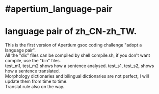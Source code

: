 #apertium_language-pair
======================

language pair of zh_CN-zh_TW.
======================
This is the first version of Apertium gsoc coding challenge "adopt a language pair".<br>
All the "dix" files can be compiled by shell compile.sh, if you don't want compile, use the "bin" files.<br> 
test_m1, test_m2 shows how a sentence analysed. test_s1, test_s2, shows how a sentence translated.<br>
Morphology dictionaries and bilingual dictionaries are not perfect, I will update them from time to time.<br>
Translat rule also on the way.<br>
